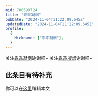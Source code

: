 ```yaml
---
mid: 700599724
title: "乖乖凝烟"
pubDate: "2024-11-04T11:22:09.645Z"
updatedDate: "2024-11-04T11:22:09.645Z"
profile:
  {
    Nickname: ["乖乖凝烟"],
  }
---
```


关注[乖乖凝烟](https://space.bilibili.com/700599724)谢谢喵~ 关注[乖乖凝烟](https://space.bilibili.com/700599724)谢谢喵~

## 此条目有待补充
你可以在[这里](https://github.com/Yuhanawa/VTuber.ICU-Content/edit/master/v/乖乖凝烟/index.md)编辑本文
